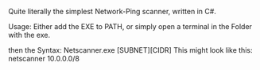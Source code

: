 Quite literally the simplest Network-Ping scanner, written in C#.

Usage: Either add the EXE to PATH, or simply open a terminal in the Folder with the exe.

then the Syntax: Netscanner.exe [SUBNET][CIDR]
This might look like this: 
netscanner 10.0.0.0/8